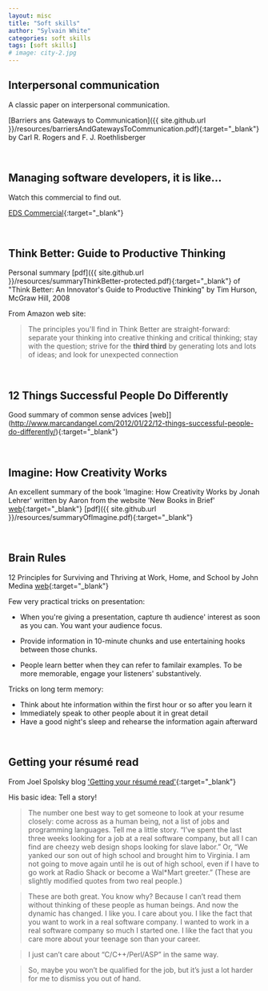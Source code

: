 ```yaml
---
layout: misc
title: "Soft skills"
author: "Sylvain White"
categories: soft skills
tags: [soft skills]
# image: city-2.jpg
---
```


## Interpersonal communication 

A classic paper on interpersonal communication.

[Barriers ans Gateways to Communication]({{ site.github.url }}/resources/barriersAndGatewaysToCommunication.pdf){:target="_blank"} by Carl R. Rogers and F. J. Roethlisberger

<br/>

## Managing software developers, it is like...

Watch this commercial to find out.

[EDS Commercial](https://www.youtube.com/watch?v=Pk7yqlTMvp8){:target="_blank"}

<br/>

## Think Better: Guide to Productive Thinking

Personal summary [pdf]({{ site.github.url }}/resources/summaryThinkBetter-protected.pdf){:target="_blank"} of "Think Better: An Innovator's Guide to Productive Thinking"
by Tim Hurson, McGraw Hill, 2008

From Amazon web site:
> The principles you'll find in Think Better are straight-forward: separate your thinking into creative thinking and critical thinking; stay with the question; strive for the **third third** by generating lots and lots of ideas; and look for unexpected connection

<br/>

## 12 Things Successful People Do Differently

Good summary of common sense advices [web]](http://www.marcandangel.com/2012/01/22/12-things-successful-people-do-differently/){:target="_blank"} 

<br/>

## Imagine: How Creativity Works

An excellent summary of the book 'Imagine: How Creativity Works by Jonah Lehrer' written by Aaron from the website 'New Books in Brief' [web](http://newbooksinbrief.com/2012/04/29/12-a-summary-of-imagine-how-creativity-works-by-jonah-lehrer/){:target="_blank"}
[pdf]({{ site.github.url }}/resources/summaryOfImagine.pdf){:target="_blank"}

<br/>

## Brain Rules

12 Principles for Surviving and Thriving at Work, Home, and School by John Medina [web](http://www.brainrules.net/pdf/mediakit.pdf){:target="_blank"} 

Few very practical tricks on presentation:

* When you're giving a presentation, capture th audience' interest as soon as you can. You want your audience focus.

* Provide information in 10-minute chunks and use entertaining hooks between those chunks. 

* People learn better when they can refer to familair examples. To be more memorable, engage your listeners' substantively.

Tricks on long term memory:

* Think about hte information within the first hour or so after you learn it
* Immediately speak to other people about it in great detail
* Have a good night's sleep and rehearse the information again afterward

<br/>

## Getting your résumé read

From Joel Spolsky blog ['Getting your résumé read'](https://www.joelonsoftware.com/2004/01/26/getting-your-resume-read/){:target="_blank"} 

His basic idea: Tell a story!

> The number one best way to get someone to look at your resume closely: come across as a human being, not a list of jobs and programming languages. Tell me a little story. “I’ve spent the last three weeks looking for a job at a real software company, but all I can find are cheezy web design shops looking for slave labor.” Or, “We yanked our son out of high school and brought him to Virginia. I am not going to move again until he is out of high school, even if I have to go work at Radio Shack or become a Wal*Mart greeter.” (These are slightly modified quotes from two real people.)

> These are both great. You know why? Because I can’t read them without thinking of these people as human beings. And now the dynamic has changed. I like you. I care about you. I like the fact that you want to work in a real software company. I wanted to work in a real software company so much I started one. I like the fact that you care more about your teenage son than your career.

> I just can’t care about “C/C++/Perl/ASP” in the same way.

> So, maybe you won’t be qualified for the job, but it’s just a lot harder for me to dismiss you out of hand.

